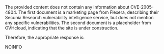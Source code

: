 The provided content does not contain any information about CVE-2005-4804. The first document is a marketing page from Flexera, describing their Secunia Research vulnerability intelligence service, but does not mention any specific vulnerabilities. The second document is a placeholder from OVHcloud, indicating that the site is under construction.

Therefore, the appropriate response is:

NOINFO